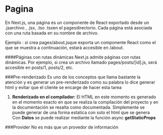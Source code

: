 # Pagina
En Next.js, una página es un componente de React exportado desde un .jsarchivo , .jsx, .tso .tsxen el pagesdirectorio. Cada página está asociada con una ruta basada en su nombre de archivo.

Ejemplo : si crea pages/about.jsque exporta un componente React como el que se muestra a continuación, estará accesible en /about.

####Páginas con rutas dinámicas
Next.js admite páginas con rutas dinámicas. Por ejemplo, si crea un archivo llamado pages/posts/[id].js, será accesible en posts/1, posts/2, etc.

###Pre-renderizado
Es uno de los conceptos que llama bastante la atención y es generar un pre-renderizado como su palabra lo dice generar html y evitar que el cliente se encarge de hacer esta tarea

1. **Renderizado en el compilador:** El HTML en este momento es generado en el momento exacto en que se realiza la compilación del proyecto y en la documentación se resalta como documentada.
Simplemente se puede generar de una forma estatica con solo el html que se genera
Con **Datos** se puede realizar mediante la función async **getStaticProps**

###Provider
No es más que un provedor de información
